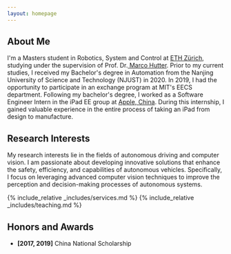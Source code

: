 ```yaml
---
layout: homepage
---
```


## About Me

I'm a Masters student in Robotics, System and Control at <a href="https://ethz.ch/de.html" target="_blank"> ETH Zürich</a>, studying under the supervision of Prof. Dr.<a href="https://rsl.ethz.ch/the-lab/people/person-detail.MTIxOTEx.TGlzdC8yNDQxLC0xNDI1MTk1NzM1.html" target="_blank"> Marco Hutter</a>. Prior to my current studies, I received my Bachelor's degree in Automation from the Nanjing University of Science and Technology (NJUST) in 2020. In 2019, I had the opportunity to participate in an exchange program at MIT's EECS department. Following my bachelor's degree, I worked as a Software Engineer Intern in the iPad EE group at <a href="https://www.apple.com/careers/cn/" target="_blank"> Apple, China</a>. During this internship, I gained valuable experience in the entire process of taking an iPad from design to manufacture.



## Research Interests
My research interests lie in the fields of autonomous driving and computer vision. I am passionate about developing innovative solutions that enhance the safety, efficiency, and capabilities of autonomous vehicles. Specifically, I focus on leveraging advanced computer vision techniques to improve the perception and decision-making processes of autonomous systems.



{% include_relative _includes/services.md %}
{% include_relative _includes/teaching.md %}


## Honors and Awards
- **[2017, 2019]** China National Scholarship
